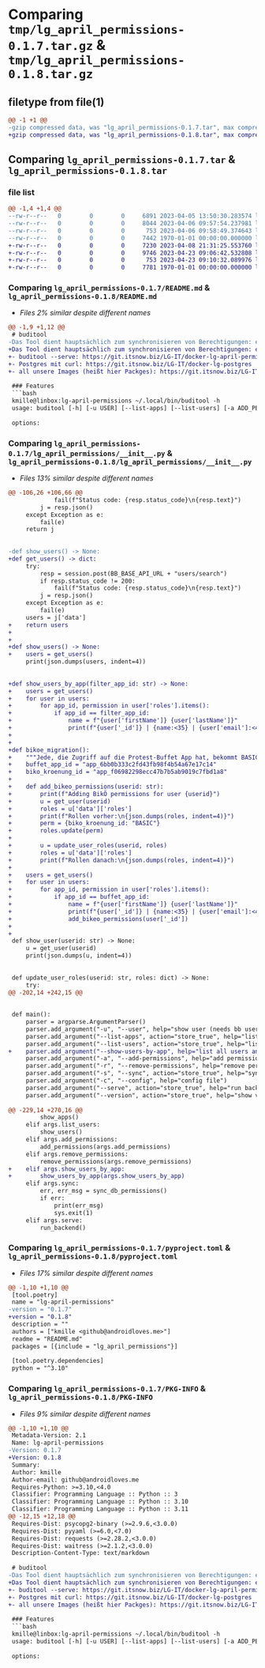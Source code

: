 # Comparing `tmp/lg_april_permissions-0.1.7.tar.gz` & `tmp/lg_april_permissions-0.1.8.tar.gz`

## filetype from file(1)

```diff
@@ -1 +1 @@
-gzip compressed data, was "lg_april_permissions-0.1.7.tar", max compression
+gzip compressed data, was "lg_april_permissions-0.1.8.tar", max compression
```

## Comparing `lg_april_permissions-0.1.7.tar` & `lg_april_permissions-0.1.8.tar`

### file list

```diff
@@ -1,4 +1,4 @@
--rw-r--r--   0        0        0     6891 2023-04-05 13:50:30.283574 lg_april_permissions-0.1.7/README.md
--rw-r--r--   0        0        0     8044 2023-04-06 09:57:54.237981 lg_april_permissions-0.1.7/lg_april_permissions/__init__.py
--rw-r--r--   0        0        0      753 2023-04-06 09:58:49.374643 lg_april_permissions-0.1.7/pyproject.toml
--rw-r--r--   0        0        0     7442 1970-01-01 00:00:00.000000 lg_april_permissions-0.1.7/PKG-INFO
+-rw-r--r--   0        0        0     7230 2023-04-08 21:31:25.553760 lg_april_permissions-0.1.8/README.md
+-rw-r--r--   0        0        0     9746 2023-04-23 09:06:42.532808 lg_april_permissions-0.1.8/lg_april_permissions/__init__.py
+-rw-r--r--   0        0        0      753 2023-04-23 09:10:32.089976 lg_april_permissions-0.1.8/pyproject.toml
+-rw-r--r--   0        0        0     7781 1970-01-01 00:00:00.000000 lg_april_permissions-0.1.8/PKG-INFO
```

### Comparing `lg_april_permissions-0.1.7/README.md` & `lg_april_permissions-0.1.8/README.md`

 * *Files 2% similar despite different names*

```diff
@@ -1,9 +1,12 @@
 # buditool
-Das Tool dient hauptsächlich zum synchronisieren von Berechtigungen: es schaut in die Postgres-DB (April_Permissions) und schickt API calls an Budibase, um die Berechtigungen zu setzten. Bitte auch die KNOWN ISSUES in tests/bb_test.py lesen!
+Das Tool dient hauptsächlich zum synchronisieren von Berechtigungen: es schaut in die Postgres-DB (April_Permissions) und schickt API calls an Budibase, um die Berechtigungen zu setzten. Bitte auch die KNOWN ISSUES in tests/bb_test.py lesen! Die entsprechenden Images werden über die CI gebaut und können einfach von unserer Registry gepullt werden:
+- buditool --serve: https://git.itsnow.biz/LG-IT/docker-lg-april-permissions
+- Postgres mit curl: https://git.itsnow.biz/LG-IT/docker-lg-postgres
+- all unsere Images (heißt hier Packges): https://git.itsnow.biz/LG-IT/-/packages
 
 ### Features 
 ```bash
 kmille@linbox:lg-april-permissions ~/.local/bin/buditool -h
 usage: buditool [-h] [-u USER] [--list-apps] [--list-users] [-a ADD_PERMISSIONS] [-r REMOVE_PERMISSIONS] [-s] [-c CONFIG] [--version]
 
 options:
```

### Comparing `lg_april_permissions-0.1.7/lg_april_permissions/__init__.py` & `lg_april_permissions-0.1.8/lg_april_permissions/__init__.py`

 * *Files 13% similar despite different names*

```diff
@@ -106,26 +106,66 @@
             fail(f"Status code: {resp.status_code}\n{resp.text}")
         j = resp.json()
     except Exception as e:
         fail(e)
     return j
 
 
-def show_users() -> None:
+def get_users() -> dict:
     try:
         resp = session.post(BB_BASE_API_URL + "users/search")
         if resp.status_code != 200:
             fail(f"Status code: {resp.status_code}\n{resp.text}")
         j = resp.json()
     except Exception as e:
         fail(e)
     users = j['data']
+    return users
+
+
+def show_users() -> None:
+    users = get_users()
     print(json.dumps(users, indent=4))
 
 
+def show_users_by_app(filter_app_id: str) -> None:
+    users = get_users()
+    for user in users:
+        for app_id, permission in user['roles'].items():
+            if app_id == filter_app_id:
+                name = f"{user['firstName']} {user['lastName']}"
+                print(f"{user['_id']} | {name:<35} | {user['email']:<40} | {permission}")
+
+
+def bikoe_migration():
+    """Jede, die Zugriff auf die Protest-Buffet App hat, bekommt BASIC Rechte für die Bikö-Krönung App - wird nur einmal benötigt"""
+    buffet_app_id = "app_6bb0b333c2fd43fb98f4b54a67e17c14"
+    biko_kroenung_id = "app_f06982298ecc47b7b5ab9019c7fbd1a8"
+
+    def add_bikeo_permissions(userid: str):
+        print(f"Adding BikÖ permissions for user {userid}")
+        u = get_user(userid)
+        roles = u['data']['roles']
+        print(f"Rollen vorher:\n{json.dumps(roles, indent=4)}")
+        perm = {biko_kroenung_id: "BASIC"}
+        roles.update(perm)
+
+        u = update_user_roles(userid, roles)
+        roles = u['data']['roles']
+        print(f"Rollen danach:\n{json.dumps(roles, indent=4)}")
+
+    users = get_users()
+    for user in users:
+        for app_id, permission in user['roles'].items():
+            if app_id == buffet_app_id:
+                name = f"{user['firstName']} {user['lastName']}"
+                print(f"{user['_id']} | {name:<35} | {user['email']:<40} | {permission}")
+                add_bikeo_permissions(user['_id'])
+
+
 def show_user(userid: str) -> None:
     u = get_user(userid)
     print(json.dumps(u, indent=4))
 
 
 def update_user_roles(userid: str, roles: dict) -> None:
     try:
@@ -202,14 +242,15 @@
 
 
 def main():
     parser = argparse.ArgumentParser()
     parser.add_argument("-u", "--user", help="show user (needs bb user id)")
     parser.add_argument("--list-apps", action="store_true", help="list all bb apps")
     parser.add_argument("--list-users", action="store_true", help="list all bb users")
+    parser.add_argument("--show-users-by-app", help="list all users and their permissions for a specific <app id>")
     parser.add_argument("-a", "--add-permissions", help="add permissions for user (needs bb user id)")
     parser.add_argument("-r", "--remove-permissions", help="remove permissions for user (needs bb user id)")
     parser.add_argument("-s", "--sync", action="store_true", help="synchronize permissions with db")
     parser.add_argument("-c", "--config", help="config file")
     parser.add_argument("--serve", action="store_true", help="run backend with /sync to run --sync by webhook")
     parser.add_argument("--version", action="store_true", help="show version")
 
@@ -229,14 +270,16 @@
         show_apps()
     elif args.list_users:
         show_users()
     elif args.add_permissions:
         add_permissions(args.add_permissions)
     elif args.remove_permissions:
         remove_permissions(args.remove_permissions)
+    elif args.show_users_by_app:
+        show_users_by_app(args.show_users_by_app)
     elif args.sync:
         err, err_msg = sync_db_permissions()
         if err:
             print(err_msg)
             sys.exit(1)
     elif args.serve:
         run_backend()
```

### Comparing `lg_april_permissions-0.1.7/pyproject.toml` & `lg_april_permissions-0.1.8/pyproject.toml`

 * *Files 17% similar despite different names*

```diff
@@ -1,10 +1,10 @@
 [tool.poetry]
 name = "lg-april-permissions"
-version = "0.1.7"
+version = "0.1.8"
 description = ""
 authors = ["kmille <github@androidloves.me>"]
 readme = "README.md"
 packages = [{include = "lg_april_permissions"}]
 
 [tool.poetry.dependencies]
 python = "^3.10"
```

### Comparing `lg_april_permissions-0.1.7/PKG-INFO` & `lg_april_permissions-0.1.8/PKG-INFO`

 * *Files 9% similar despite different names*

```diff
@@ -1,10 +1,10 @@
 Metadata-Version: 2.1
 Name: lg-april-permissions
-Version: 0.1.7
+Version: 0.1.8
 Summary: 
 Author: kmille
 Author-email: github@androidloves.me
 Requires-Python: >=3.10,<4.0
 Classifier: Programming Language :: Python :: 3
 Classifier: Programming Language :: Python :: 3.10
 Classifier: Programming Language :: Python :: 3.11
@@ -12,15 +12,18 @@
 Requires-Dist: psycopg2-binary (>=2.9.6,<3.0.0)
 Requires-Dist: pyyaml (>=6.0,<7.0)
 Requires-Dist: requests (>=2.28.2,<3.0.0)
 Requires-Dist: waitress (>=2.1.2,<3.0.0)
 Description-Content-Type: text/markdown
 
 # buditool
-Das Tool dient hauptsächlich zum synchronisieren von Berechtigungen: es schaut in die Postgres-DB (April_Permissions) und schickt API calls an Budibase, um die Berechtigungen zu setzten. Bitte auch die KNOWN ISSUES in tests/bb_test.py lesen!
+Das Tool dient hauptsächlich zum synchronisieren von Berechtigungen: es schaut in die Postgres-DB (April_Permissions) und schickt API calls an Budibase, um die Berechtigungen zu setzten. Bitte auch die KNOWN ISSUES in tests/bb_test.py lesen! Die entsprechenden Images werden über die CI gebaut und können einfach von unserer Registry gepullt werden:
+- buditool --serve: https://git.itsnow.biz/LG-IT/docker-lg-april-permissions
+- Postgres mit curl: https://git.itsnow.biz/LG-IT/docker-lg-postgres
+- all unsere Images (heißt hier Packges): https://git.itsnow.biz/LG-IT/-/packages
 
 ### Features 
 ```bash
 kmille@linbox:lg-april-permissions ~/.local/bin/buditool -h
 usage: buditool [-h] [-u USER] [--list-apps] [--list-users] [-a ADD_PERMISSIONS] [-r REMOVE_PERMISSIONS] [-s] [-c CONFIG] [--version]
 
 options:
```

